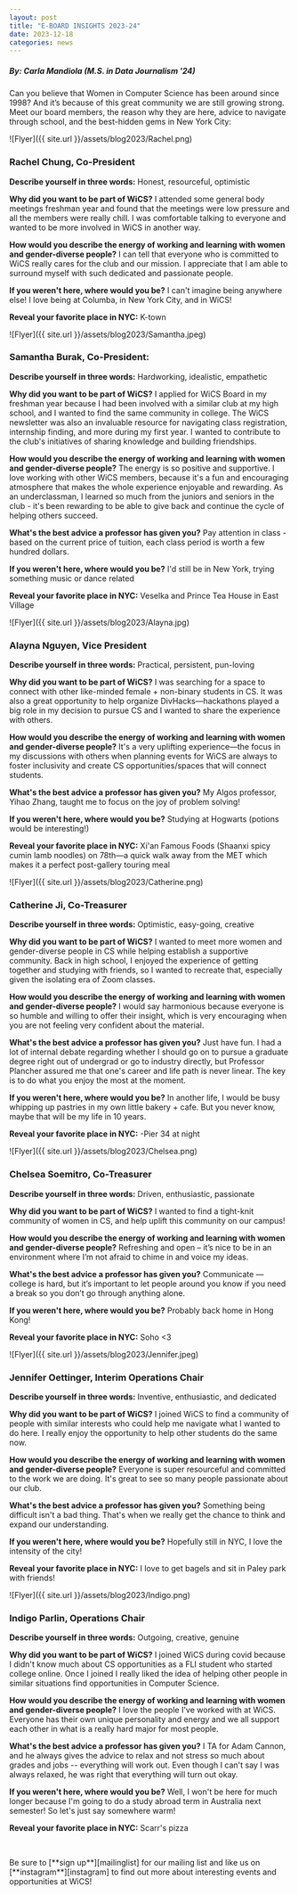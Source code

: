 ```yaml
---
layout: post
title: "E-BOARD INSIGHTS 2023-24"
date: 2023-12-18
categories: news
---
```


##### By: Carla Mandiola (M.S. in Data Journalism '24)

Can you believe that Women in Computer Science has been around since 1998? And it’s because of this great community we are still growing strong. Meet our board members, the reason why they are here, advice to navigate through school, and the best-hidden gems in New York City: 

![Flyer]({{ site.url }}/assets/blog2023/Rachel.png)

### Rachel Chung, Co-President
**Describe yourself in three words:**
Honest, resourceful, optimistic

**Why did you want to be part of WiCS?**
I attended some general body meetings freshman year and found that the meetings were low pressure and all the members were really chill. I was comfortable talking to everyone and wanted to be more involved in WiCS in another way.

**How would you describe the energy of working and learning with women and gender-diverse people?**
I can tell that everyone who is committed to WiCS really cares for the club and our mission. I appreciate that I am able to surround myself with such dedicated and passionate people.

**If you weren't here, where would you be?**
I can't imagine being anywhere else! I love being at Columba, in New York City, and in WiCS!

**Reveal your favorite place in NYC:**
K-town

![Flyer]({{ site.url }}/assets/blog2023/Samantha.jpeg)

### Samantha Burak, Co-President:
**Describe yourself in three words:**
Hardworking, idealistic, empathetic

**Why did you want to be part of WiCS?**
I applied for WiCS Board in my freshman year because I had been involved with a similar club at my high school, and I wanted to find the same community in college. The WiCS newsletter was also an invaluable resource for navigating class registration, internship finding, and more during my first year. I wanted to contribute to the club's initiatives of sharing knowledge and building friendships.

**How would you describe the energy of working and learning with women and gender-diverse people?**
The energy is so positive and supportive. I love working with other WiCS members, because it's a fun and encouraging atmosphere that makes the whole experience enjoyable and rewarding. As an underclassman, I learned so much from the juniors and seniors in the club - it's been rewarding to be able to give back and continue the cycle of helping others succeed.

**What's the best advice a professor has given you?**
Pay attention in class - based on the current price of tuition, each class period is worth a few hundred dollars.

**If you weren't here, where would you be?**
I'd still be in New York, trying something music or dance related

**Reveal your favorite place in NYC:**
Veselka and Prince Tea House in East Village


![Flyer]({{ site.url }}/assets/blog2023/Alayna.jpg)

### Alayna Nguyen, Vice President
**Describe yourself in three words:**
Practical, persistent, pun-loving

**Why did you want to be part of WiCS?**
I was searching for a space to connect with other like-minded female + non-binary students in CS. It was also a great opportunity to help organize DivHacks—hackathons played a big role in my decision to pursue CS and I wanted to share the experience with others.

**How would you describe the energy of working and learning with women and gender-diverse people?**
It's a very uplifting experience—the focus in my discussions with others when planning events for WiCS are always to foster inclusivity and create CS opportunities/spaces that will connect students.

**What's the best advice a professor has given you?**
My Algos professor, Yihao Zhang, taught me to focus on the joy of problem solving!

**If you weren't here, where would you be?**
Studying at Hogwarts (potions would be interesting!)

**Reveal your favorite place in NYC:**
Xi'an Famous Foods (Shaanxi spicy cumin lamb noodles) on 78th—a quick walk away from the MET which makes it a perfect post-gallery touring meal


![Flyer]({{ site.url }}/assets/blog2023/Catherine.png)

### Catherine Ji, Co-Treasurer
**Describe yourself in three words:**
Optimistic, easy-going, creative

**Why did you want to be part of WiCS?**
I wanted to meet more women and gender-diverse people in CS while helping establish a supportive community. Back in high school, I enjoyed the experience of getting together and studying with friends, so I wanted to recreate that, especially given the isolating era of Zoom classes.

**How would you describe the energy of working and learning with women and gender-diverse people?**
I would say harmonious because everyone is so humble and willing to offer their insight, which is very encouraging when you are not feeling very confident about the material.

**What's the best advice a professor has given you?**
Just have fun. I had a lot of internal debate regarding whether I should go on to pursue a graduate degree right out of undergrad or go to industry directly, but Professor Plancher assured me that one's career and life path is never linear. The key is to do what you enjoy the most at the moment.

**If you weren't here, where would you be?**
In another life, I would be busy whipping up pastries in my own little bakery + cafe. But you never know, maybe that will be my life in 10 years.

**Reveal your favorite place in NYC:**
-Pier 34 at night

![Flyer]({{ site.url }}/assets/blog2023/Chelsea.png)

### Chelsea Soemitro, Co-Treasurer

**Describe yourself in three words:**
Driven, enthusiastic, passionate

**Why did you want to be part of WiCS?**
I wanted to find a tight-knit community of women in CS, and help uplift this community on our campus!

**How would you describe the energy of working and learning with women and gender-diverse people?** 
Refreshing and open – it’s nice to be in an environment where I’m not afraid to chime in and voice my ideas. 

**What's the best advice a professor has given you?**
Communicate — college is hard, but it’s important to let people around you know if you need a break so you don’t go through anything alone.

**If you weren't here, where would you be?**
Probably back home in Hong Kong!

**Reveal your favorite place in NYC:**
Soho <3


![Flyer]({{ site.url }}/assets/blog2023/Jennifer.jpeg)

### Jennifer Oettinger, Interim Operations Chair 

**Describe yourself in three words:**
Inventive, enthusiastic, and dedicated

**Why did you want to be part of WiCS?**
I joined WiCS to find a community of people with similar interests who could help me navigate what I wanted to do here. I really enjoy the opportunity to help other students do the same now. 

**How would you describe the energy of working and learning with women and gender-diverse people?**
Everyone is super resourceful and committed to the work we are doing. It's great to see so many people passionate about our club.


**What's the best advice a professor has given you?**
Something being difficult isn't a bad thing. That's when we really get the chance to think and expand our understanding. 

**If you weren't here, where would you be?**
Hopefully still in NYC, I love the intensity of the city! 

**Reveal your favorite place in NYC:**
I love to get bagels and sit in Paley park with friends!


![Flyer]({{ site.url }}/assets/blog2023/Indigo.png)

### Indigo Parlin, Operations Chair
**Describe yourself in three words:**
Outgoing, creative, genuine

**Why did you want to be part of WiCS?**
I joined WiCS during covid because I didn't know much about CS opportunities as a FLI student who started college online. Once I joined I really liked the idea of helping other people in similar situations find opportunities in Computer Science.

**How would you describe the energy of working and learning with women and gender-diverse people?**
I love the people I've worked with at WiCS. Everyone has their own unique personality and energy and we all support each other in what is a really hard major for most people.

**What's the best advice a professor has given you?**
I TA for Adam Cannon, and he always gives the advice to relax and not stress so much about grades and jobs -- everything will work out. Even though I can't say I was always relaxed, he was right that everything will turn out okay.

**If you weren't here, where would you be?**
Well, I won't be here for much longer because I'm going to do a study abroad term in Australia next semester! So let's just say somewhere warm!

**Reveal your favorite place in NYC:**
Scarr's pizza


<p>&nbsp;</p>
Be sure to [**sign up**][mailinglist] for our mailing list and like us on [**instagram**][instagram] to find out more about interesting events and opportunities at WiCS! 

[mailinglist]: http://columbia.us9.list-manage.com/subscribe?u=4c6a1c710f8ab9cce10272368&id=593b5faa43
[instagram]:https://www.instagram.com/columbiawics/?utm_source=ig_web_button_share_sheet&igshid=OGQ5ZDc2ODk2ZA==
